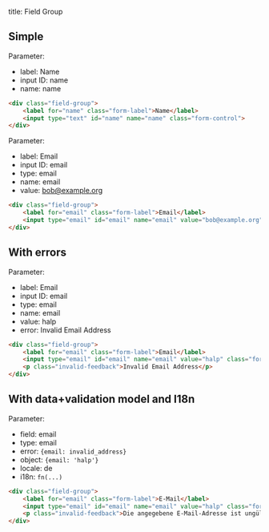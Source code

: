 title: Field Group

## Simple 

Parameter:
* label: Name
* input ID: name
* name: name

```html
<div class="field-group">
    <label for="name" class="form-label">Name</label>
    <input type="text" id="name" name="name" class="form-control">
</div>
```

Parameter:
* label: Email
* input ID: email
* type: email
* name: email
* value: bob@example.org

```html
<div class="field-group">
    <label for="email" class="form-label">Email</label>
    <input type="email" id="email" name="email" value="bob@example.org" class="form-control">
</div>
```

## With errors

Parameter:
* label: Email
* input ID: email
* type: email
* name: email
* value: halp
* error: Invalid Email Address

```html
<div class="field-group">
    <label for="email" class="form-label">Email</label>
    <input type="email" id="email" name="email" value="halp" class="form-control is-invalid">
    <p class="invalid-feedback">Invalid Email Address</p>
</div>
```

## With data+validation model and I18n

Parameter:
* field: email
* type: email
* error: `{email: invalid_address}`
* object: `{email: 'halp'}`
* locale: de
* i18n: `fn(...)`

```html
<div class="field-group">
    <label for="email" class="form-label">E-Mail</label>
    <input type="email" id="email" name="email" value="halp" class="form-control is-invalid">
    <p class="invalid-feedback">Die angegebene E-Mail-Adresse ist ungültig</p>
</div>
```
